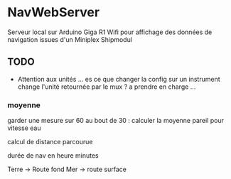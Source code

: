 # NavWebServer
Serveur local sur Arduino Giga R1 Wifi pour affichage des données de navigation issues d'un Miniplex Shipmodul



## TODO

- Attention aux unités ... es ce que changer la config sur un instrument change l'unité retournée par le mux ? a prendre en charge ...




### moyenne

garder une mesure sur 60
au bout de 30 : calculer la moyenne
pareil pour vitesse eau




calcul de distance parcourue



durée de nav en heure minutes


Terre -> Route fond
Mer -> route surface
